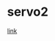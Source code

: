 # servo2
[link](https://www.tinkercad.com/things/9P3rntFMv2E-exquisite-vihelmo/editel?sharecode=A5zU9mXK5rDtFVdtIiUTSpGjsca7J-CZ50o_U0mTmjk&sharecode=UbI4fI8dnLQm_ToHZVb_pO45JhmTeCKQF6eXcuUGaFE)
